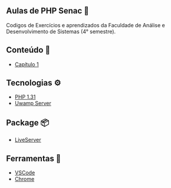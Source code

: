 ## Aulas de PHP Senac 📕

Codigos de Exercícios e aprendizados da Faculdade de Análise e Desenvolvimento de Sistemas (4° semestre).

## Conteúdo  📖 
- [Capítulo 1]()




## Tecnologias ⚙️
- [PHP 1.31](https://www.php.net/docs.php)<br>
- [Uwamp Server](https://www.wampserver.com/en/category/documentation-en/)

## Package 📦 

- [LiveServer](https://www.npmjs.com/package/live-server)


## Ferramentas 🔧

- [VSCode](https://code.visualstudio.com/docs)<br>
- [Chrome](https://developer.chrome.com/docs/)
